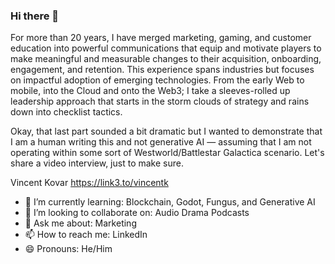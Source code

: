 ### Hi there 👋
For more than 20 years, I have merged marketing, gaming, and customer education into powerful communications that equip and motivate players to make meaningful and measurable changes to their acquisition, onboarding, engagement, and retention. This experience spans industries but focuses on impactful adoption of emerging technologies. From the early Web to mobile, into the Cloud and onto the Web3; I take a sleeves-rolled up leadership approach that starts in the storm clouds of strategy and rains down into checklist tactics. 

Okay, that last part sounded a bit dramatic but I wanted to demonstrate that I am a human writing this and not generative AI — assuming that I am not operating within some sort of Westworld/Battlestar Galactica scenario. Let's share a video interview, just to make sure. 

Vincent Kovar
https://link3.to/vincentk

- 🌱 I’m currently learning: Blockchain, Godot, Fungus, and Generative AI
- 👯 I’m looking to collaborate on: Audio Drama Podcasts
- 💬 Ask me about: Marketing
- 📫 How to reach me: LinkedIn
- 😄 Pronouns: He/Him
